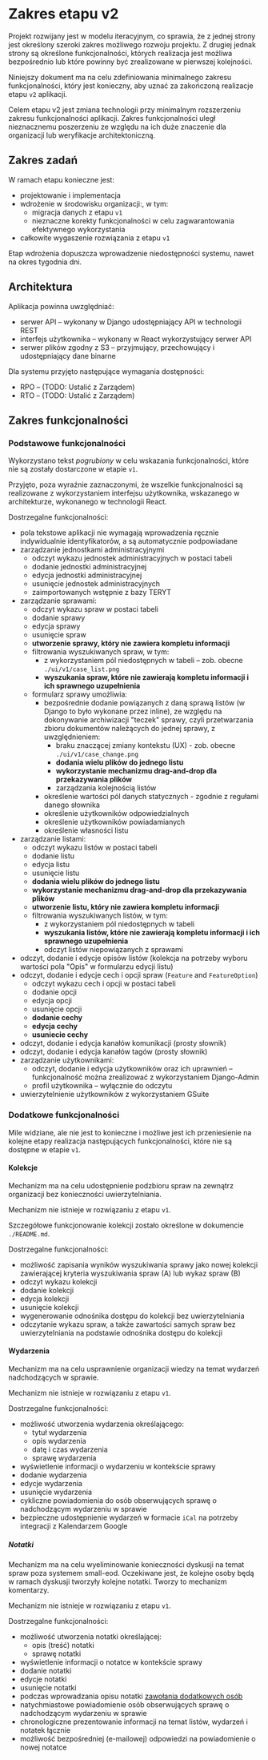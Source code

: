 # Zakres etapu v2

Projekt rozwijany jest w modelu iteracyjnym, co sprawia, że z jednej strony jest określony szeroki zakres możliwego rozwoju projektu. Z drugiej jednak strony są określone funkcjonalności, których realizacja jest możliwa bezpośrednio lub które powinny być zrealizowane w pierwszej kolejności.

Niniejszy dokument ma na celu zdefiniowania minimalnego zakresu funkcjonalności, który jest konieczny, aby uznać za zakończoną realizacje etapu `v2` aplikacji.

Celem etapu v2 jest zmiana technologii przy minimalnym rozszerzeniu zakresu funkcjonalności aplikacji. Zakres funkcjonalności uległ nieznacznemu poszerzeniu ze względu na ich duże znaczenie dla organizacji lub weryfikacje architektoniczną.

## Zakres zadań

W ramach etapu konieczne jest:

* projektowanie i implementacja
* wdrożenie w środowisku organizacji:, w tym:
  * migracja danych z etapu `v1`
  * nieznaczne korekty funkcjonalności w celu zagwarantowania efektywnego wykorzystania
* całkowite wygaszenie rozwiązania z etapu `v1`

Etap wdrożenia dopuszcza wprowadzenie niedostępności systemu, nawet na okres tygodnia dni.

## Architektura

Aplikacja powinna uwzględniać:

* serwer API – wykonany w Django udostępniający API w technologii REST
* interfejs użytkownika – wykonany w React wykorzystujący serwer API
* serwer plików zgodny z S3 – przyjmujący, przechowujący i udostępniający dane binarne

Dla systemu przyjęto następujące wymagania dostępności:

* RPO – (TODO: Ustalić z Zarządem)
* RTO – (TODO: Ustalić z Zarządem)

## Zakres funkcjonalności

### Podstawowe funkcjonalności

Wykorzystano tekst *pogrubiony* w celu wskazania funkcjonalności, które nie są zostały dostarczone w etapie `v1`.

Przyjęto, poza wyraźnie zaznaczonymi, że wszelkie funkcjonalności są realizowane z wykorzystaniem interfejsu użytkownika, wskazanego w architekturze, wykonanego w technologii React.

Dostrzegalne funkcjonalności:

* pola tekstowe aplikacji nie wymagają wprowadzenia ręcznie indywidualnie identyfikatorów, a są automatycznie podpowiadane
* zarządzanie jednostkami administracyjnymi
  * odczyt wykazu jednostek administracyjnych w postaci tabeli
  * dodanie jednostki administracyjnej
  * edycja jednostki administracyjnej
  * usunięcie jednostek administracyjnych
  * zaimportowanych wstępnie z bazy TERYT
* zarządzanie sprawami:
  * odczyt wykazu spraw w postaci tabeli
  * dodanie sprawy
  * edycja sprawy
  * usunięcie spraw
  * **utworzenie sprawy, który nie zawiera kompletu informacji**
  * filtrowania wyszukiwanych spraw, w tym:
    * z wykorzystaniem pól niedostępnych w tabeli – zob. obecne  ```./ui/v1/case_list.png```
    * **wyszukania spraw, które nie zawierają kompletu informacji i ich sprawnego uzupełnienia**
  * formularz sprawy umożliwia:
    * bezpośrednie dodanie powiązanych z daną sprawą listów (w Django to było wykonane przez inline), ze względu na dokonywanie archiwizacji "teczek" sprawy, czyli przetwarzania zbioru dokumentów należących do jednej sprawy, z uwzględnieniem:
      * braku znaczącej zmiany kontekstu (UX) - zob. obecne ```./ui/v1/case_change.png```
      * **dodania wielu plików do jednego listu**
      * **wykorzystanie mechanizmu drag-and-drop dla przekazywania plików**
      * zarządzania kolejnością listów
    * określenie wartości pól danych statycznych - zgodnie z regułami danego słownika
    * określenie użytkowników odpowiedzialnych
    * określenie użytkowników powiadamianych
    * określenie własności listu
* zarządzanie listami:
  * odczyt wykazu listów w postaci tabeli
  * dodanie listu
  * edycja listu
  * usunięcie listu
  * **dodania wielu plików do jednego listu**
  * **wykorzystanie mechanizmu drag-and-drop dla przekazywania plików**
  * **utworzenie listu, który nie zawiera kompletu informacji**
  * filtrowania wyszukiwanych listów, w tym:
    * z wykorzystaniem pól niedostępnych w tabeli
    * **wyszukania listów, które nie zawierają kompletu informacji i ich sprawnego uzupełnienia**
    * odczyt listów niepowiązanych z sprawami
* odczyt, dodanie i edycje opisów listów (kolekcja na potrzeby wyboru wartości pola "Opis" w formularzu edycji listu)
* odczyt, dodanie i edycje cech i opcji spraw (`Feature` and `FeatureOption`)
  * odczyt wykazu cech i opcji w postaci tabeli
  * dodanie opcji
  * edycja opcji
  * usunięcie opcji
  * **dodanie cechy**
  * **edycja cechy**
  * **usuniecie cechy**
* odczyt, dodanie i edycja kanałów komunikacji (prosty słownik)
* odczyt, dodanie i edycja kanałów tagów (prosty słownik)
* zarządzanie użytkownikami:
  * odczyt, dodanie i edycja użytkowników oraz ich uprawnień – funkcjonalność można zrealizować z wykorzystaniem Django-Admin
  * profil użytkownika – wyłącznie do odczytu
* uwierzytelnienie użytkowników z wykorzystaniem GSuite

### Dodatkowe funkcjonalności

Mile widziane, ale nie jest to konieczne i możliwe jest ich przeniesienie na kolejne etapy realizacja następujących funkcjonalności, które nie są dostępne w etapie `v1`.

#### Kolekcje

Mechanizm ma na celu udostępnienie podzbioru spraw na zewnątrz organizacji bez konieczności uwierzytelniania.

Mechanizm nie istnieje w rozwiązaniu z etapu `v1`.

Szczegółowe funkcjonowanie kolekcji zostało określone w dokumencie `./README.md`.

Dostrzegalne funkcjonalności:

* możliwość zapisania wyników wyszukiwania sprawy jako nowej kolekcji zawierającej kryteria wyszukiwania spraw (A) lub wykaz spraw (B)
* odczyt wykazu kolekcji
* dodanie kolekcji
* edycja kolekcji
* usunięcie kolekcji
* wygenerowanie odnośnika dostępu do kolekcji bez uwierzytelniania
* odczytanie wykazu spraw, a także zawartości samych spraw bez uwierzytelniania na podstawie odnośnika dostępu do kolekcji

#### Wydarzenia

Mechanizm ma na celu usprawnienie organizacji wiedzy na temat wydarzeń nadchodzących w sprawie.

Mechanizm nie istnieje w rozwiązaniu z etapu `v1`.

Dostrzegalne funkcjonalności:

* możliwość utworzenia wydarzenia określającego:
  * tytuł wydarzenia
  * opis wydarzenia
  * datę i czas wydarzenia
  * sprawę wydarzenia
* wyświetlenie informacji o wydarzeniu w kontekście sprawy
* dodanie wydarzenia
* edycje wydarzenia
* usunięcie wydarzenia
* cykliczne powiadomienia do osób obserwujących sprawę o nadchodzącym wydarzeniu w sprawie
* bezpieczne udostępnienie wydarzeń w formacie `iCal` na potrzeby integracji z Kalendarzem Google

##### Notatki

Mechanizm ma na celu wyeliminowanie konieczności dyskusji na temat spraw poza systemem small-eod. Oczekiwane jest, że kolejne osoby będą w ramach dyskusji tworzyły kolejne notatki. Tworzy to mechanizm komentarzy.

Mechanizm nie istnieje w rozwiązaniu z etapu `v1`.

Dostrzegalne funkcjonalności:

* możliwość utworzenia notatki określającej:
  * opis (treść) notatki
  * sprawę notatki
* wyświetlenie informacji o notatce w kontekście sprawy
* dodanie notatki
* edycje notatki
* usunięcie notatki
* podczas wprowadzania opisu notatki [zawołania dodatkowych osób](https://github.blog/2011-03-23-mention-somebody-they-re-notified/)
* natychmiastowe powiadomienie osób obserwujących sprawę o nadchodzącym wydarzeniu w sprawie
* chronologiczne prezentowanie informacji na temat listów, wydarzeń i notatek łącznie
* możliwość bezpośredniej (e-mailowej) odpowiedzi na powiadomienie o nowej notatce

